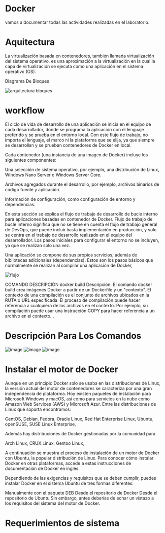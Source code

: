 # Docker

vamos a documentar todas las actividades realizadas
en el laboratorio.
# Aquitectura

La virtualización basada en contenedores, también llamada virtualización del sistema operativo, 
es una aproximación a la virtualización en la cual la capa de virtualización se ejecuta como una aplicación en el sistema operativo (OS).

 Diagrama De Bloques

![arquitectura bloques](https://user-images.githubusercontent.com/100426946/187724083-226fd1de-0ab0-4328-a485-ae401a14e673.jpg)

# workflow
El ciclo de vida de desarrollo de una aplicación se inicia en el equipo de cada desarrollador, donde se programa la aplicación con el lenguaje preferido y se prueba en el entorno local. Con este flujo de trabajo, no importa el lenguaje, el marco ni la plataforma que se elija, ya que siempre se desarrollan y se prueban contenedores de Docker en local.

Cada contenedor (una instancia de una imagen de Docker) incluye los siguientes componentes:

Una selección de sistema operativo, por ejemplo, una distribución de Linux, Windows Nano Server o Windows Server Core.

Archivos agregados durante el desarrollo, por ejemplo, archivos binarios de código fuente y aplicación.

Información de configuración, como configuración de entorno y dependencias.



En esta sección se explica el flujo de trabajo de desarrollo de bucle interno para aplicaciones basadas en contenedor de Docker. Flujo de trabajo de bucle interno significa que no se tiene en cuenta el flujo de trabajo general de DevOps, que puede incluir hasta implementación en producción, y solo se centra en el trabajo de desarrollo realizado en el equipo del desarrollador. Los pasos iniciales para configurar el entorno no se incluyen, ya que se realizan solo una vez.

Una aplicación se compone de sus propios servicios, además de bibliotecas adicionales (dependencias). Estos son los pasos básicos que normalmente se realizan al compilar una aplicación de Docker,
 
![flujo](https://user-images.githubusercontent.com/100426946/187731047-ff529c6f-1766-40a4-802b-03960c34c870.png)

COMANDO	DESCRIPCIÓN
docker build	Descripción. El comando docker build crea imágenes Docker a partir de un Dockerfile y un "contexto". El contexto de una compilación es el conjunto de archivos ubicados en la RUTA o URL especificada. El proceso de compilación puede hacer referencia a cualquiera de los archivos en el contexto. Por ejemplo, su compilación puede usar una instrucción COPY para hacer referencia a un archivo en el contexto...

# Descripción Para Los Comandos

![image](https://user-images.githubusercontent.com/100426946/187739072-3694f8d2-d28b-4ede-8d96-53056722f456.png)
![image](https://user-images.githubusercontent.com/100426946/187739152-4a3ac2b4-b06a-4a1f-bef6-d675e501b9c9.png)
![image](https://user-images.githubusercontent.com/100426946/187739245-f799891a-f06f-4285-bc65-9e8b32411613.png)

# Instalar el motor de Docker

Aunque en un principio Docker solo se usaba en las distribuciones de Linux, la versión actual del motor de contenedores se caracteriza por una gran independencia de plataforma. Hoy existen paquetes de instalación para Microsoft Windows y macOS, así como para servicios en la nube como Amazon Web Services (AWS)‎ y Microsoft Azur. Entre las distribuciones de Linux que soporta encontramos:

CentOS,
Debian,
Fedora,
Oracle Linux,
Red Hat Enterprise Linux,
Ubuntu,
openSUSE,
SUSE Linux Enterprise,

Además hay distribuciones de Docker gestionadas por la comunidad para:

Arch Linux,
CRUX Linux,
Gentoo Linux,

A continuación se muestra el proceso de instalación de un motor de Docker con Ubuntu, la popular distribución de Linux. Para conocer cómo instalar Docker en otras plataformas, accede a estas instrucciones de documentación de Docker en inglés.

Dependiendo de las exigencias y requisitos que se deben cumplir, puedes instalar Docker en el sistema Ubuntu de tres formas diferentes:

Manualmente con el paquete DEB
Desde el repositorio de Docker
Desde el repositorio de Ubuntu
Sin embargo, antes deberías de echar un vistazo a los requisitos del sistema del motor de Docker.

# Requerimientos de sistema
